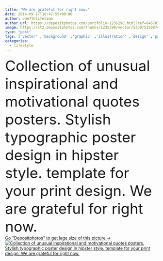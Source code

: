 ```yaml
---
title: 'We are grateful for right now.'
date: 2014-09-17T10:47:55+00:00
author: one7thlifetime
author_url: https://depositphotos.com/portfolio-1235298.html?ref=64678756
image: https://st2.depositphotos.com/thumbs/1235298/vector/5350/53508741/api_thumb_450.jpg?forcejpeg=true
type: "post"
tags: ['vector' ,'background' ,'graphic' ,'illustration' ,'design' ,'paper' ,'isolated' ,'decoration' ,'equipment' ,'sign' ,'cute' ,'life' ,'black' ,'style' ,'card' ,'frame' ,'grunge' ,'old' ,'retro' ,'vintage' ,'cartoon' ,'funny' ,'symbol' ,'elements' ,'inspiration' ,'concept' ,'icon' ,'message' ,'text' ,'stylish' ,'fingers' ,'flat' ,'lifestyle' ,'template' ,'collection' ,'print' ,'motivation' ,'unusual' ,'poster' ,'font' ,'type' ,'words' ,'do' ,'inspire' ,'ladies' ,'inspirational' ,'typographic' ,'typography' ,'quotes' ,'motivational' ]
categories: 
  - lifestyle
---
```

<div aling="center">
            <font size="60"> Collection of unusual inspirational and motivational quotes posters. Stylish typographic poster design in hipster style. template for your print design. We are grateful for right now.</font>   
</div>
<div>
    <a href='https://st2.depositphotos.com/thumbs/1235298/vector/5350/53508741/api_thumb_450.jpg?forcejpeg=true?ref=64678756' target=_blank > Go "Depositphotos" to get lage size of this picture ->
        <img href='https://st2.depositphotos.com/thumbs/1235298/vector/5350/53508741/api_thumb_450.jpg?forcejpeg=true?ref=64678756' src='https://st2.depositphotos.com/1235298/5350/v/950/depositphotos_53508741-stock-illustration-we-are-grateful-for-right.jpg?forcejpeg=true' alt='Collection of unusual inspirational and motivational quotes posters. Stylish typographic poster design in hipster style. template for your print design. We are grateful for right now.' >
    </a>
</div>
